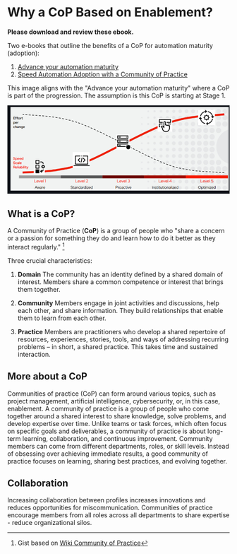 # Why a CoP Based on Enablement?

**Please download and review these ebook.**

Two e-books that outline the benefits of a CoP for automation maturity (adoption):  

1. [Advance your automation maturity](https://www.redhat.com/en/resources/automation-maturity-guide-ebook)  
2. [Speed Automation Adoption with a Community of Practice](https://www.redhat.com/en/resources/automation-community-of-practice-ebook)

This image aligns with the "Advance your automation maturity" where a CoP is part of the progression.  The assumption is this CoP is starting at Stage 1.

![AAP Maturity Model](./aap-maturity.png)

## What is a CoP?

A Community of Practice (**CoP**) is a group of people who "share a concern or a passion for something they do and learn how to do it better as they interact regularly."  [^1]

Three crucial characteristics:

1. **Domain**
The community has an identity defined by a shared domain of interest. Members share a common competence or interest that brings them together.  

2. **Community**
Members engage in joint activities and discussions, help each other, and share information. They build relationships that enable them to learn from each other.

3. **Practice**
Members are practitioners who develop a shared repertoire of resources, experiences, stories, tools, and ways of addressing recurring problems – in short, a shared practice. This takes time and sustained interaction.


## More about a CoP

Communities of practice (CoP) can form around various topics, such as project management, artificial intelligence, cybersecurity, or, in this case, enablement. A community of practice is a group of people who come together around a shared interest to share knowledge, solve problems, and develop expertise over time. Unlike teams or task forces, which often focus on specific goals and deliverables, a community of practice is about long-term learning, collaboration, and continuous improvement. Community members can come from different departments, roles, or skill levels. Instead of obsessing over achieving immediate results, a good community of practice focuses on learning, sharing best practices, and evolving together.

## Collaboration

Increasing collaboration between profiles increases innovations and reduces opportunities for miscommunication.   Communities of practice encourage members from all roles across all departments to share expertise - reduce organizational silos.

[^1]: Gist based on [Wiki Community of Practice](https://en.wikipedia.org/wiki/Community_of_practice)
